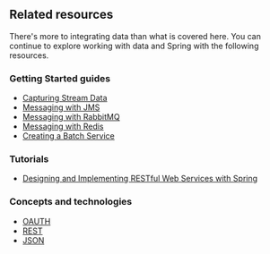 ## Related resources

There's more to integrating data than what is covered here. You can continue to explore working with data and Spring with the following resources.

### Getting Started guides

* [Capturing Stream Data][gs-capturing-stream-data]
* [Messaging with JMS][gs-messaging-jms]
* [Messaging with RabbitMQ][gs-messaging-rabbitmq]
* [Messaging with Redis][gs-messaging-redis]
* [Creating a Batch Service][gs-batch-processing]

[gs-capturing-stream-data]: /guides/gs/capturing-stream-data/
[gs-messaging-jms]: /guides/gs/messaging-jms/
[gs-messaging-rabbitmq]: /guides/gs/messaging-rabbitmq/
[gs-messaging-redis]: /guides/gs/messaging-redis/
[gs-batch-processing]: /guides/gs/batch-processing/

### Tutorials

* [Designing and Implementing RESTful Web Services with Spring][tut-rest]

[tut-rest]: /guides/tutorials/rest

### Concepts and technologies

* [OAUTH][u-oauth]
* [REST][u-rest]
* [JSON][u-json]

[u-oauth]: /understanding/OAuth
[u-rest]: /understanding/REST
[u-json]: /understanding/JSON
